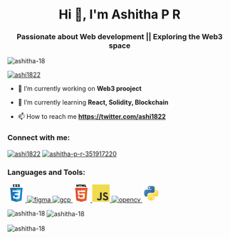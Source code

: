 <h1 align="center">Hi 👋, I'm Ashitha P R</h1>
<h3 align="center">Passionate about Web development || Exploring the Web3 space</h3>

<p align="left"> <img src="https://komarev.com/ghpvc/?username=ashitha-18&label=Profile%20views&color=0e75b6&style=flat" alt="ashitha-18" /> </p>

<p align="left"> <a href="https://twitter.com/ashi1822" target="blank"><img src="https://img.shields.io/twitter/follow/ashi1822?logo=twitter&style=for-the-badge" alt="ashi1822" /></a> </p>

- 🔭 I’m currently working on **Web3 prooject**

- 🌱 I’m currently learning **React, Solidity, Blockchain**

- 📫 How to reach me **https://twitter.com/ashi1822**

<h3 align="left">Connect with me:</h3>
<p align="left">
<a href="https://twitter.com/ashi1822" target="blank"><img align="center" src="https://raw.githubusercontent.com/rahuldkjain/github-profile-readme-generator/master/src/images/icons/Social/twitter.svg" alt="ashi1822" height="30" width="40" /></a>
<a href="https://linkedin.com/in/ashitha-p-r-351917220" target="blank"><img align="center" src="https://raw.githubusercontent.com/rahuldkjain/github-profile-readme-generator/master/src/images/icons/Social/linked-in-alt.svg" alt="ashitha-p-r-351917220" height="30" width="40" /></a>
</p>

<h3 align="left">Languages and Tools:</h3>
<p align="left"> <a href="https://www.w3schools.com/css/" target="_blank" rel="noreferrer"> <img src="https://raw.githubusercontent.com/devicons/devicon/master/icons/css3/css3-original-wordmark.svg" alt="css3" width="40" height="40"/> </a> <a href="https://www.figma.com/" target="_blank" rel="noreferrer"> <img src="https://www.vectorlogo.zone/logos/figma/figma-icon.svg" alt="figma" width="40" height="40"/> </a> <a href="https://cloud.google.com" target="_blank" rel="noreferrer"> <img src="https://www.vectorlogo.zone/logos/google_cloud/google_cloud-icon.svg" alt="gcp" width="40" height="40"/> </a> <a href="https://www.w3.org/html/" target="_blank" rel="noreferrer"> <img src="https://raw.githubusercontent.com/devicons/devicon/master/icons/html5/html5-original-wordmark.svg" alt="html5" width="40" height="40"/> </a> <a href="https://developer.mozilla.org/en-US/docs/Web/JavaScript" target="_blank" rel="noreferrer"> <img src="https://raw.githubusercontent.com/devicons/devicon/master/icons/javascript/javascript-original.svg" alt="javascript" width="40" height="40"/> </a> <a href="https://opencv.org/" target="_blank" rel="noreferrer"> <img src="https://www.vectorlogo.zone/logos/opencv/opencv-icon.svg" alt="opencv" width="40" height="40"/> </a> <a href="https://www.python.org" target="_blank" rel="noreferrer"> <img src="https://raw.githubusercontent.com/devicons/devicon/master/icons/python/python-original.svg" alt="python" width="40" height="40"/> </a> </p>

<p><img align="left" src="https://github-readme-stats.vercel.app/api/top-langs?username=ashitha-18&show_icons=true&locale=en&layout=compact" alt="ashitha-18" /></p>

<p>&nbsp;<img align="center" src="https://github-readme-stats.vercel.app/api?username=ashitha-18&show_icons=true&locale=en" alt="ashitha-18" /></p>

<p><img align="center" src="https://github-readme-streak-stats.herokuapp.com/?user=ashitha-18&" alt="ashitha-18" /></p>
